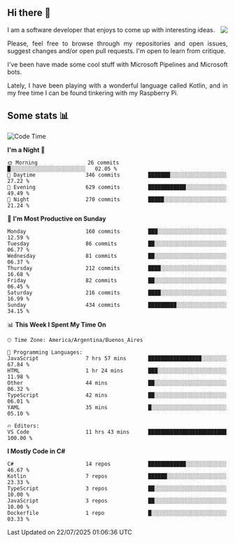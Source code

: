 ## Hi there :slightly_smiling_face:

<img src="https://github-readme-stats.vercel.app/api?username=victorgrycuk&show_icons=true&count_private=true&title_color=F7941E&icon_color=F7941E" align="right">

<p align="justify">
I am a software developer that enjoys to come up with interesting ideas.
<p/>

<p align= "justify">
Please, feel free to browse through my repositories and open issues, suggest changes and/or open pull requests. I'm open to learn from critique.
<p/>


<p align= "justify">
I've been have made some cool stuff with Microsoft Pipelines and Microsoft bots.
<p/>

<p align= "justify">
Lately, I have been playing with a wonderful language called Kotlin, and in my free time I can be found tinkering with my Raspberry Pi.
<p/>

## Some stats :bar_chart:
<!--START_SECTION:waka-->
![Code Time](http://img.shields.io/badge/Code%20Time-2%2C208%20hrs%2044%20mins-blue)

**I'm a Night 🦉** 

```text
🌞 Morning                26 commits          █░░░░░░░░░░░░░░░░░░░░░░░░   02.05 % 
🌆 Daytime                346 commits         ███████░░░░░░░░░░░░░░░░░░   27.22 % 
🌃 Evening                629 commits         ████████████░░░░░░░░░░░░░   49.49 % 
🌙 Night                  270 commits         █████░░░░░░░░░░░░░░░░░░░░   21.24 % 
```
📅 **I'm Most Productive on Sunday** 

```text
Monday                   160 commits         ███░░░░░░░░░░░░░░░░░░░░░░   12.59 % 
Tuesday                  86 commits          ██░░░░░░░░░░░░░░░░░░░░░░░   06.77 % 
Wednesday                81 commits          ██░░░░░░░░░░░░░░░░░░░░░░░   06.37 % 
Thursday                 212 commits         ████░░░░░░░░░░░░░░░░░░░░░   16.68 % 
Friday                   82 commits          ██░░░░░░░░░░░░░░░░░░░░░░░   06.45 % 
Saturday                 216 commits         ████░░░░░░░░░░░░░░░░░░░░░   16.99 % 
Sunday                   434 commits         █████████░░░░░░░░░░░░░░░░   34.15 % 
```


📊 **This Week I Spent My Time On** 

```text
🕑︎ Time Zone: America/Argentina/Buenos_Aires

💬 Programming Languages: 
JavaScript               7 hrs 57 mins       █████████████████░░░░░░░░   67.84 % 
HTML                     1 hr 24 mins        ███░░░░░░░░░░░░░░░░░░░░░░   11.98 % 
Other                    44 mins             ██░░░░░░░░░░░░░░░░░░░░░░░   06.32 % 
TypeScript               42 mins             ██░░░░░░░░░░░░░░░░░░░░░░░   06.01 % 
YAML                     35 mins             █░░░░░░░░░░░░░░░░░░░░░░░░   05.10 % 

🔥 Editors: 
VS Code                  11 hrs 43 mins      █████████████████████████   100.00 % 
```

**I Mostly Code in C#** 

```text
C#                       14 repos            ████████████░░░░░░░░░░░░░   46.67 % 
Kotlin                   7 repos             ██████░░░░░░░░░░░░░░░░░░░   23.33 % 
TypeScript               3 repos             ██░░░░░░░░░░░░░░░░░░░░░░░   10.00 % 
JavaScript               3 repos             ██░░░░░░░░░░░░░░░░░░░░░░░   10.00 % 
Dockerfile               1 repo              █░░░░░░░░░░░░░░░░░░░░░░░░   03.33 % 
```




 Last Updated on 22/07/2025 01:06:36 UTC
<!--END_SECTION:waka-->

